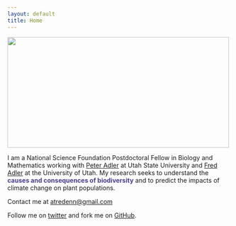 ```yaml
---
layout: default
title: Home
---
```


<img src="att_cover.jpeg" style="width: 500px; height: 250px"  />

I am a National Science Foundation Postdoctoral Fellow in Biology and Mathematics working with [Peter Adler](https://qcnr.usu.edu/labs/adler_lab/) at Utah State University and [Fred Adler](http://www.math.utah.edu/~adler/) at the University of Utah. My research seeks to understand the **<span style="color:DarkSlateBlue">causes and consequences of biodiversity</span>** and to predict the impacts of climate change on plant populations.

Contact me at atredenn@gmail.com

Follow me on [twitter](https://twitter.com/atredennick?lang=en) and fork me on [GitHub](https://github.com/atredennick).

<!--
<iframe src="https://publons.com/author/1003663/widget/embed/?width=640&height=460" width="540" height="360" style="border: solid 1px #ddd;"></iframe>
-->


